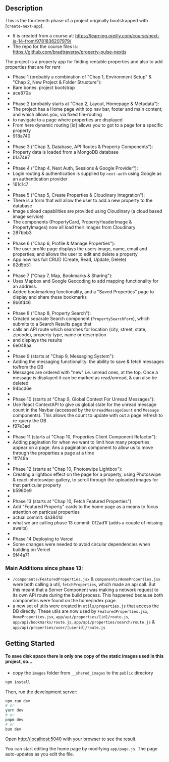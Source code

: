 ## Description

This is the fourteenth phase of a project originally bootstrapped with [`create-next-app`].

-   It is created from a course at: https://learning.oreilly.com/course/next-js-14-from/9781836207979/
-   The repo for the course files is: https://github.com/bradtraversy/property-pulse-nextjs

The project is a property app for finding rentable properties and also to add properties that are for rent

-   Phase 1 (probably a combination of "Chap 1, Environment Setup" & "Chap 2, New Project & Folder Structure"):
-   Bare bones: project bootstrap
-   ace870a
-
-   Phase 2 (probably starts at "Chap 2, Layout, Homepage & Metadata"):
-   The project has a Home page with top nav bar, footer and main content; and which allows you, via fixed file-routing
-   to navigate to a page where properties are displayed
-   From here dynamic routing \[id\] allows you to got to a page for a specific property
-   918a740
-
-   Phase 3 ("Chap 3, Database, API Routes & Property Components"):
-   Property data is loaded from a MongoDB database
-   b1a7497
-
-   Phase 4 ("Chap 4, Next Auth, Sessions & Google Provider"):
-   Login routing & authentication is supplied by `next-auth` using Google as an authentication provider
-   161c1c7
-
-   Phase 5 ("Chap 5, Create Properties & Cloudinary Integration"):
-   There is a form that will allow the user to add a new property to the database
-   Image upload capabilities are provided using Cloudinary (a cloud based image service)
-   The components (PropertyCard, PropertyHeaderImage & PropertyImages) now all load their images from Cloudinary
-   287bbb3
-
-   Phase 6 ("Chap 6, Profile & Manage Properties"):
-   The user profile page displays the users image, name, email and properties; and allows the user to edit and delete a property
-   App now has full CRUD (Create, Read, Update, Delete)
-   82d5b51
-
-   Phase 7 ("Chap 7, Map, Bookmarks & Sharing"):
-   Uses Mapbox and Google Geocoding to add mapping functionality for an address.
-   Added bookmarking functionality, and a "Saved Properties" page to display and share these bookmarks
-   9b6fd46
-
-   Phase 8 ("Chap 8, Property Search"):
-   Created separate Search component (`PropertySearchForm`), which submits to a Search Results page that
-   calls an API route which searches for location (city, street, state, zipcode), property type, name or description
-   and displays the results
-   6e048aa
-
-   Phase 9 (starts at "Chap 9, Messaging System"):
-   Adding the messaging functionality: the ability to save & fetch messages to/from the DB
-   Messages are ordered with "new" i.e. unread ones, at the top. Once a message is displayed it can be marked as read/unread, & can also be deleted
-   94bcd6e
-
-   Phase 10 (starts at "Chap 9, Global Context For Unread Messages"):
-   Use React ContextAPI to give us global state for the unread message count in the Navbar (accessed by the `UnreadMessageCount` and `Message` components). This allows the count to update with out a page refresh to re-query the DB
-   f97e3ad
-
-   Phase 11 (starts at "Chap 10, Properties Client Component Refactor"):
-   Adding pagination for when we want to limit how many properties appear on a page. Ans a pagination component to allow us to move through the properties a page at a time
-   1ff749a
-
-   Phase 12 (starts at "Chap 10, Photoswipe Lightbox"):
-   Creating a lightbox effect on the page for a property, using Photoswipe & react-photoswipe-gallery, to scroll through the uploaded images for that particular property
-   b5960e9
-
-   Phase 13 (starts at "Chap 10, Fetch Featured Properties")
-   Add "Featured Property" cards to the home page as a means to focus attention on particual properties
-   actual commit: da3841d
-   what we are calling phase 13 commit: 0f2ad1f (adds a couple of missing awaits)
-
-   Phase 14 Deploying to Vercel
-   Some changes were needed to avoid circular dependencies when building on Vercel
-   9f44a71

### Main Additions since phase 13:

-   `/components/FeaturedProperties.jsx` & `components/HomeProperties.jsx` were both calling a util, `fetchProperties`, which made an api call. But this meant that a Server Component was making a network request to its own API route during the build process. This happened because both componetns were found on the home/index page.
-   a new set of utils were created in `utils/properties.js` that access the DB directly. These utils are now used by `FeaturedProperties.jsx`, `HomeProperties.jsx`, `app/api/properties/[id]/route.js`, `app/api/bookmarks/route.js`, `app/api/properties/search/route.js` & `app/api/properties/user/[userid]/route.js`

## Getting Started

#### To save disk space there is only one copy of the static images used in this project, so...

-   copy the `images` folder from `__shared_images` to the `public` directory

```bash
npm install
```

Then, run the development server:

```bash
npm run dev
# or
yarn dev
# or
pnpm dev
# or
bun dev
```

Open [http://localhost:5040](http://localhost:5040) with your browser to see the result.

You can start editing the home page by modifying `app/page.js`. The page auto-updates as you edit the file.
